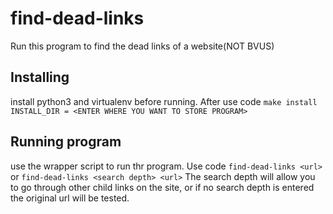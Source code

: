 # find-dead-links
Run this program to find the dead links of a website(NOT BVUS)

## Installing
install python3 and virtualenv before running. After use code `make install INSTALL_DIR = <ENTER WHERE YOU WANT TO STORE PROGRAM>`

## Running program
use the wrapper script to run thr program. Use code `find-dead-links <url>` or `find-dead-links <search depth> <url>`
The search depth will allow you to go through other child links on the site, or if no search depth is entered the original url will be tested.
